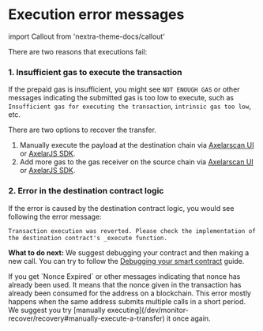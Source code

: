 # Execution error messages

import Callout from 'nextra-theme-docs/callout'

There are two reasons that executions fail:

### 1. Insufficient gas to execute the transaction
If the prepaid gas is insufficient, you might see `NOT ENOUGH GAS` or other messages indicating the submitted gas is too low to execute, such as ``Insufficient gas for executing the transaction``, ``intrinsic gas too low``, etc.


There are two options to recover the transfer.

1. Manually execute the payload at the destination chain via [Axelarscan UI](../monitor-recover/recovery#manually-execute-a-transfer) or [AxelarJS SDK](/dev/axelarjs-sdk/tx-status-query-recovery#1-execute-manually).
2. Add more gas to the gas receiver on the source chain via [Axelarscan UI](../monitor-recover/recovery#increase-gas-payment-to-the-gas-receiver-on-the-source-chain) or [AxelarJS SDK](/dev/axelarjs-sdk/tx-status-query-recovery#2-increase-gas-payment).

### 2. Error in the destination contract logic
If the error is caused by the destination contract logic, you would see following the error message: 
```
Transaction execution was reverted. Please check the implementation of the destination contract's _execute function.
```

**What to do next:** We suggest debugging your contract and then making a new call. You can try to follow the [Debugging your smart contract](..//debug/debugging-your-smart-contract) guide.


<Callout emoji="ℹ️">
  If you get `Nonce Expired` or other messages indicating that nonce has already been used. It means that the nonce given in the transaction has already been consumed for the address on a blockchain. This error mostly happens when the same address submits multiple calls in a short period. We suggest you try [manually executing](/dev/monitor-recover/recovery#manually-execute-a-transfer) it once again.
</Callout>

